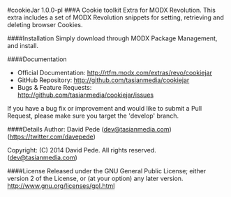 #cookieJar 1.0.0-pl
###A Cookie toolkit Extra for MODX Revolution.
This extra includes a set of MODX Revolution snippets for setting, retrieving and deleting browser Cookies.

####Installation
Simply download through MODX Package Management, and install.

####Documentation
- Official Documentation: http://rtfm.modx.com/extras/revo/cookiejar
- GitHub Repository: http://github.com/tasianmedia/cookiejar
- Bugs & Feature Requests: http://github.com/tasianmedia/cookiejar/issues

If you have a bug fix or improvement and would like to submit a Pull Request, please make sure you target the 'develop' branch.

####Details
Author: David Pede (dev@tasianmedia.com) (https://twitter.com/davepede)

Copyright: (C) 2014 David Pede. All rights reserved. (dev@tasianmedia.com)

####License
Released under the GNU General Public License; either version 2 of the License, or (at your option) any later version.
http://www.gnu.org/licenses/gpl.html